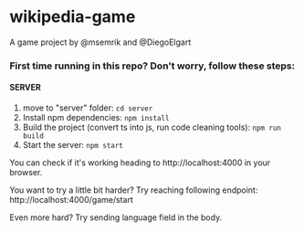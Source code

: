 # wikipedia-game
A game project by @msemrik and @DiegoElgart



### First time running in this repo? Don't worry, follow these steps:

#### SERVER
1. move to "server" folder: `cd server`
2. Install npm dependencies: `npm install`
3. Build the project (convert ts into js, run code cleaning tools): `npm run build`
4. Start the server: `npm start`

You can check if it's working heading to http://localhost:4000 in your browser.

You want to try a little bit harder? Try reaching following endpoint:
http://localhost:4000/game/start

Even more hard? Try sending language field in the body.
